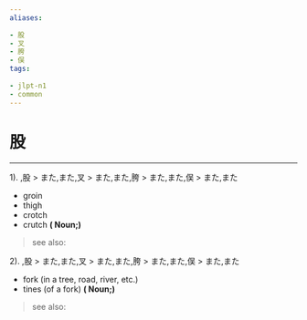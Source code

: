 ```yaml
---
aliases:
    
- 股
- 叉
- 胯
- 俣
tags:
    
- jlpt-n1
- common
---
```


# 股
---
1).
,股 > また,また,叉 > また,また,胯 > また,また,俣 > また,また

- groin
- thigh
- crotch
- crutch
**( Noun;)**
> see also: 
            
2).
,股 > また,また,叉 > また,また,胯 > また,また,俣 > また,また

- fork (in a tree, road, river, etc.)
- tines (of a fork)
**( Noun;)**
> see also: 
            